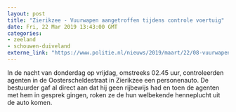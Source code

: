 ```yaml
---
layout: post
title: "Zierikzee - Vuurwapen aangetroffen tijdens controle voertuig"
date: Fri, 22 Mar 2019 13:43:00 GMT
categories: 
- zeeland 
- schouwen-duiveland 
externe_link: "https://www.politie.nl/nieuws/2019/maart/22/08-vuurwapen-aangetroffen-tijdens-controle-voertuig.html"
---
```


In de nacht van donderdag op vrijdag, omstreeks 02.45 uur, controleerden agenten in de Oosterscheldestraat in Zierikzee een personenauto. De bestuurder gaf al direct aan dat hij geen rijbewijs had en toen de agenten met hem in gesprek gingen, roken ze de hun welbekende henneplucht uit de auto komen.
